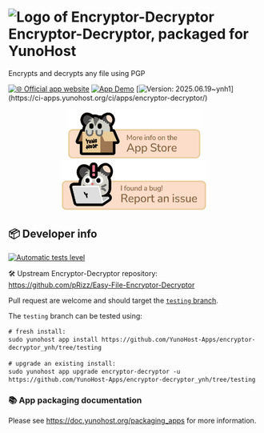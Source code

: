 <!--
N.B.: This README was automatically generated by <https://github.com/YunoHost/apps_tools/blob/main/readme_generator>
It shall NOT be edited by hand.
-->

<h1>
  <img src="https://raw.githubusercontent.com/YunoHost/apps/main/logos/encryptor-decryptor.png" width="32px" alt="Logo of Encryptor-Decryptor">
  Encryptor-Decryptor, packaged for YunoHost
</h1>

Encrypts and decrypts any file using PGP

[![🌐 Official app website](https://img.shields.io/badge/Official_app_website-darkgreen?style=for-the-badge)](https://prizz.github.io/Easy-File-Encryptor-Decryptor/)
[![App Demo](https://img.shields.io/badge/App_Demo-blue?style=for-the-badge)](https://prizz.github.io/Easy-File-Encryptor-Decryptor/)
[![Version: 2025.06.19~ynh1](https://img.shields.io/badge/Version-2025.06.19~ynh1-rgba(0,150,0,1)?style=for-the-badge)](https://ci-apps.yunohost.org/ci/apps/encryptor-decryptor/)

<div align="center">
<a href="https://apps.yunohost.org/app/encryptor-decryptor"><img height="100px" src="https://github.com/YunoHost/yunohost-artwork/raw/refs/heads/main/badges/neopossum-badges/badge_more_info_on_the_appstore.svg"/></a>
<a href="https://github.com/YunoHost-Apps/encryptor-decryptor_ynh/issues"><img height="100px" src="https://github.com/YunoHost/yunohost-artwork/raw/refs/heads/main/badges/neopossum-badges/badge_report_an_issue.svg"/></a>
</div>

## 📦 Developer info

[![Automatic tests level](https://apps.yunohost.org/badge/cilevel/encryptor-decryptor)](https://ci-apps.yunohost.org/ci/apps/encryptor-decryptor/)

🛠️ Upstream Encryptor-Decryptor repository: <https://github.com/pRizz/Easy-File-Encryptor-Decryptor>

Pull request are welcome and should target the [`testing` branch](https://github.com/YunoHost-Apps/encryptor-decryptor_ynh/tree/testing).

The `testing` branch can be tested using:
```
# fresh install:
sudo yunohost app install https://github.com/YunoHost-Apps/encryptor-decryptor_ynh/tree/testing

# upgrade an existing install:
sudo yunohost app upgrade encryptor-decryptor -u https://github.com/YunoHost-Apps/encryptor-decryptor_ynh/tree/testing
```

### 📚 App packaging documentation

Please see <https://doc.yunohost.org/packaging_apps> for more information.